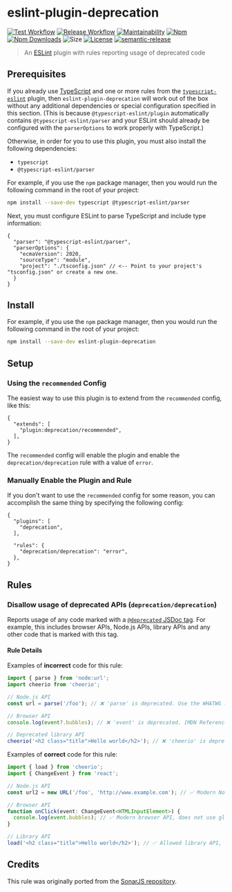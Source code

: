 # eslint-plugin-deprecation

[![Test Workflow](https://github.com/gund/eslint-plugin-deprecation/actions/workflows/test.yml/badge.svg)](https://github.com/gund/eslint-plugin-deprecation/actions/workflows/test.yml)
[![Release Workflow](https://github.com/gund/eslint-plugin-deprecation/actions/workflows/release.yml/badge.svg)](https://github.com/gund/eslint-plugin-deprecation/actions/workflows/release.yml)
[![Maintainability](https://api.codeclimate.com/v1/badges/bfd9c6e327a267130e50/maintainability)](https://codeclimate.com/github/gund/eslint-plugin-deprecation/maintainability)
[![Npm](https://img.shields.io/npm/v/eslint-plugin-deprecation.svg)](https://www.npmjs.com/package/eslint-plugin-deprecation)
[![Npm Downloads](https://img.shields.io/npm/dt/eslint-plugin-deprecation.svg)](https://www.npmjs.com/package/eslint-plugin-deprecation)
![Size](https://badgen.net/bundlephobia/minzip/eslint-plugin-deprecation)
[![License](https://img.shields.io/npm/l/eslint-plugin-deprecation.svg?maxAge=2592000)](https://github.com/gund/eslint-plugin-deprecation/blob/master/LICENSE)
[![semantic-release](https://img.shields.io/badge/%20%20%F0%9F%93%A6%F0%9F%9A%80-semantic--release-e10079.svg)](https://github.com/semantic-release/semantic-release)

> An [ESLint](https://eslint.org/) plugin with rules reporting usage of deprecated code

## Prerequisites

If you already use [TypeScript](https://www.typescriptlang.org/) and one or more rules from the [`typescript-eslint`](https://typescript-eslint.io/) plugin, then `eslint-plugin-deprecation` will work out of the box without any additional dependencies or special configuration specified in this section. (This is because `@typescript-eslint/plugin` automatically contains `@typescript-eslint/parser` and your ESLint should already be configured with the `parserOptions` to work properly with TypeScript.)

Otherwise, in order for you to use this plugin, you must also install the following dependencies:

- `typescript`
- `@typescript-eslint/parser`

For example, if you use the `npm` package manager, then you would run the following command in the root of your project:

```sh
npm install --save-dev typescript @typescript-eslint/parser
```

Next, you must configure ESLint to parse TypeScript and include type information:

```jsonc
{
  "parser": "@typescript-eslint/parser",
  "parserOptions": {
    "ecmaVersion": 2020,
    "sourceType": "module",
    "project": "./tsconfig.json" // <-- Point to your project's "tsconfig.json" or create a new one.
  }
}
```

## Install

For example, if you use the `npm` package manager, then you would run the following command in the root of your project:

```sh
npm install --save-dev eslint-plugin-deprecation
```

## Setup

### Using the `recommended` Config

The easiest way to use this plugin is to extend from the `recommended` config, like this:

```jsonc
{
  "extends": [
    "plugin:deprecation/recommended",
  ],
}
```

The `recommended` config will enable the plugin and enable the `deprecation/deprecation` rule with a value of `error`.

### Manually Enable the Plugin and Rule

If you don't want to use the `recommended` config for some reason, you can accomplish the same thing by specifying the following config:

```jsonc
{
  "plugins": [
    "deprecation",
  ],

  "rules": {
    "deprecation/deprecation": "error",
  },
}
```

## Rules

### Disallow usage of deprecated APIs (`deprecation/deprecation`)

Reports usage of any code marked with a [`@deprecated` JSDoc tag](https://jsdoc.app/tags-deprecated.html). For example, this includes browser APIs, Node.js APIs, library APIs and any other code that is marked with this tag.

#### Rule Details

Examples of **incorrect** code for this rule:

```ts
import { parse } from 'node:url';
import cheerio from 'cheerio';

// Node.js API
const url = parse('/foo'); // ❌ 'parse' is deprecated. Use the WHATWG URL API instead. eslint(deprecation/deprecation)

// Browser API
console.log(event?.bubbles); // ❌ 'event' is deprecated. [MDN Reference](https://developer.mozilla.org/docs/Web/API/Window/event) eslint(deprecation/deprecation)

// Deprecated library API
cheerio('<h2 class="title">Hello world</h2>'); // ❌ 'cheerio' is deprecated. Use the function returned by `load` instead. eslint(deprecation/deprecation)
```

Examples of **correct** code for this rule:

```ts
import { load } from 'cheerio';
import { ChangeEvent } from 'react';

// Node.js API
const url2 = new URL('/foo', 'http://www.example.com'); // ✅ Modern Node.js API, uses `new URL()`

// Browser API
function onClick(event: ChangeEvent<HTMLInputElement>) {
  console.log(event.bubbles); // ✅ Modern browser API, does not use global
}

// Library API
load('<h2 class="title">Hello world</h2>'); // ✅ Allowed library API, uses named `load` import
```

## Credits

This rule was originally ported from the [SonarJS repository](https://github.com/SonarSource/SonarJS).
